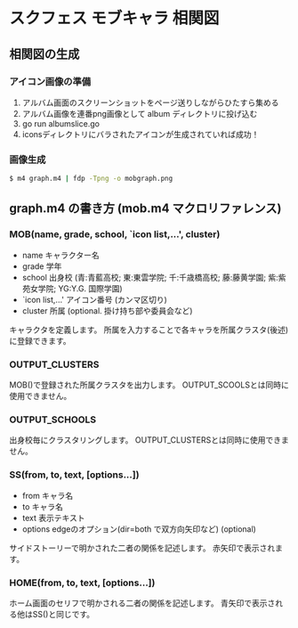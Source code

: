 スクフェス モブキャラ 相関図
============================

## 相関図の生成

### アイコン画像の準備

1. アルバム画面のスクリーンショットをページ送りしながらひたすら集める
2. アルバム画像を連番png画像として album ディレクトリに投げ込む
3. go run albumslice.go
4. iconsディレクトリにバラされたアイコンが生成されていれば成功！


### 画像生成

```BASH
$ m4 graph.m4 | fdp -Tpng -o mobgraph.png
```

## graph.m4 の書き方 (mob.m4 マクロリファレンス)

### MOB(name, grade, school, `icon list,...', cluster)

* name キャラクター名
* grade 学年
* school 出身校 (青:青藍高校; 東:東雲学院; 千:千歳橋高校; 藤:藤黄学園; 紫:紫苑女学院; YG:Y.G. 国際学園)
* `icon list,...' アイコン番号 (カンマ区切り)
* cluster 所属 (optional. 掛け持ち部や委員会など)

キャラクタを定義します。
所属を入力することで各キャラを所属クラスタ(後述)に登録できます。


### OUTPUT_CLUSTERS

MOB()で登録された所属クラスタを出力します。
OUTPUT_SCOOLSとは同時に使用できません。


### OUTPUT_SCHOOLS

出身校毎にクラスタリングします。
OUTPUT_CLUSTERSとは同時に使用できません。


### SS(from, to, text, [options...])

* from キャラ名
* to   キャラ名
* text 表示テキスト
* options edgeのオプション(dir=both で双方向矢印など) (optional)

サイドストーリーで明かされた二者の関係を記述します。
赤矢印で表示されます。

### HOME(from, to, text, [options...])

ホーム画面のセリフで明かされる二者の関係を記述します。
青矢印で表示される他はSS()と同じです。
